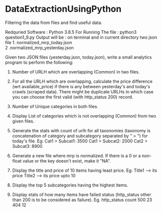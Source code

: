 # DataExtractionUsingPython
Filtering the data from files and find useful data. 

Redquried Software : Python 3.8.5
For Running The file : python3 question1_9.py
Output will be : on terminal and in current directory two json file 
	1. normalized_mrp_today.json  
	2 .normalized_mrp_yesterday.json



Given two JSON files (yesterday.json, today.json), write a small analytics program to perform the following:

1. Number of URLH which are overlapping (Common) in two files.

2. For all the URLH which are overlapping, calculate the price difference (wrt available_price) if there is any between yesterday's and today's crawls (scraped data). There might be duplicate URLHs in which case you can choose the first valid (with http_status 200) record.

3. Number of Unique categories in both files.

4. Display List of categories which is not overlapping (Common) from two given files.

5. Generate the stats with count of urlh for all taxonomies (taxonomy is concatenation of category and subcategory separated by " > ") for today's file.
Eg:
Cat1 > Subcat1: 3500
Cat1 > Subcat2: 2000
Cat2 > Subcat3: 8900

6. Generate a new file where mrp is normalized. If there is a 0 or a non-float value or the key doesn't exist, make it "NA".

7. Display the title and price of 10 items having least price.
Eg:
Title1 --> its price
Title2 --> its price
upto 10

8. Display the top 5 subcategories having the highest items.

9. Display stats of how many items have failed status (http_status other than 200 is to be considered as failure).
Eg.
http_status     count
500             23
404             12
